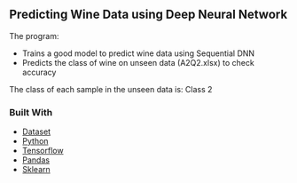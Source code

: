 <!-- GETTING STARTED -->
## Predicting Wine Data using Deep Neural Network

The program:
- Trains a good model to predict wine data using Sequential DNN
- Predicts the class of wine on unseen data (A2Q2.xlsx) to check accuracy

The class of each sample in the unseen data is: Class 2 


### Built With
* [Dataset](https://archive.ics.uci.edu/ml/datasets/Wine) 
* [Python](https://reactjs.org/)
* [Tensorflow](https://www.tensorflow.org/)
* [Pandas](https://pandas.pydata.org/)
* [Sklearn](https://scikit-learn.org/)
